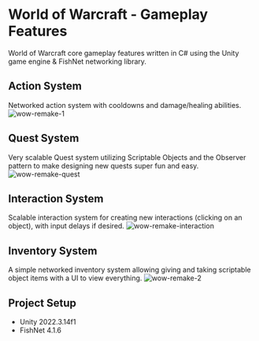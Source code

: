 # World of Warcraft - Gameplay Features

World of Warcraft core gameplay features written in C# using the Unity game engine &amp; FishNet networking library.

## Action System
Networked action system with cooldowns and damage/healing abilities.
![wow-remake-1](https://github.com/CodeSteel/WoW-GameplayFeatures/assets/48765827/f0349ae3-42df-4fb5-9f6d-b68fac53c867)

## Quest System
Very scalable Quest system utilizing Scriptable Objects and the Observer pattern to make designing new quests super fun and easy.
![wow-remake-quest](https://github.com/CodeSteel/WoW-GameplayFeatures/assets/48765827/a8ac9942-15eb-4a3c-9761-248d627fb530)

## Interaction System
Scalable interaction system for creating new interactions (clicking on an object), with input delays if desired. 
![wow-remake-interaction](https://github.com/CodeSteel/WoW-GameplayFeatures/assets/48765827/bd08ec0c-fc33-4d63-98d7-c291ed761987)

## Inventory System
A simple networked inventory system allowing giving and taking scriptable object items with a UI to view everything.
![wow-remake-2](https://github.com/CodeSteel/WoW-GameplayFeatures/assets/48765827/03ade682-813f-4367-b735-c30f445b20d2)

## Project Setup
* Unity 2022.3.14f1
* FishNet 4.1.6
